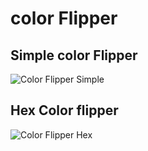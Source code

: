 # color Flipper


## Simple color Flipper
![Color Flipper    Simple](https://user-images.githubusercontent.com/40532644/135669164-cd75d086-645c-43b1-ad91-e6438ce4996b.png)


## Hex Color flipper 
![Color Flipper    Hex](https://user-images.githubusercontent.com/40532644/135669162-6c4c079a-5bd3-44db-b2ba-5f218cb0ba55.png)



